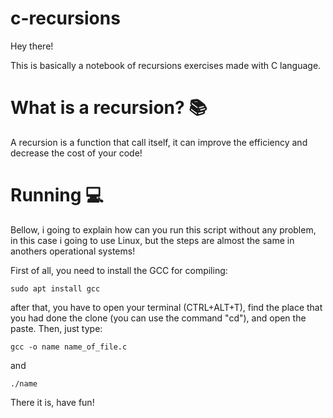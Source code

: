 # c-recursions

Hey there!

This is basically a notebook of recursions exercises made with C language.

# What is a recursion? 📚
A recursion is a function that call itself, it can improve the efficiency and decrease the cost of your code!

# Running 💻
Bellow, i going to explain how can you run this script without any problem, in this case i going to use Linux, but the steps are almost the same in anothers operational systems!

First of all, you need to install the GCC for compiling:

```
sudo apt install gcc 
```
after that, you have to open your terminal (CTRL+ALT+T), find the place that you had done the clone (you can use the command "cd"), and open the paste. Then, just type:

```
gcc -o name name_of_file.c
```
and
```
./name
```

There it is, have fun!
